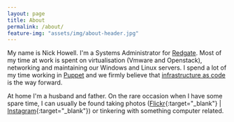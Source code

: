 ```yaml
---
layout: page
title: About
permalink: /about/
feature-img: "assets/img/about-header.jpg"
---
```


My name is Nick Howell. I'm a Systems Administrator for [Redgate](https://www.red-gate.com). Most of my time at work is spent on virtualisation (Vmware and Openstack), networking and maintaining our Windows and Linux servers. I spend a lot of my time working in [Puppet](https://www.puppetlabs.com) and we firmly believe that [infrastructure as code](https://en.wikipedia.org/wiki/Infrastructure_as_code) is the way forward. 

At home I'm a husband and father. On the rare occasion when I have some spare time, I can usually be found taking photos ([Flickr](https://flickr.com/photos/nickhowell){:target="_blank"} \| [Instagram](https://instagram.com/njhowell54){:target="_blank"}) or tinkering with something computer related.

